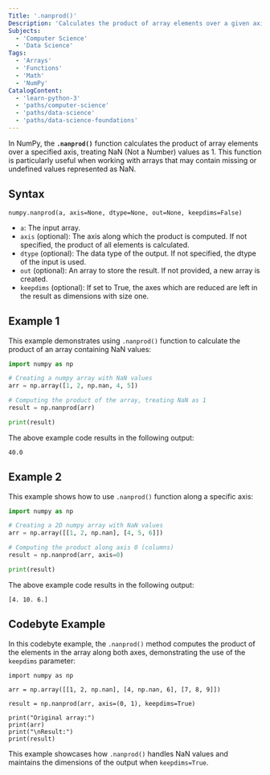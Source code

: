 ```yaml
---
Title: '.nanprod()'
Description: 'Calculates the product of array elements over a given axis, treating NaN (Not a Number) values as 1.'
Subjects:
  - 'Computer Science'
  - 'Data Science'
Tags:
  - 'Arrays'
  - 'Functions'
  - 'Math'
  - 'NumPy'
CatalogContent:
  - 'learn-python-3'
  - 'paths/computer-science'
  - 'paths/data-science'
  - 'paths/data-science-foundations'
---
```


In NumPy, the **`.nanprod()`** function calculates the product of array elements over a specified axis, treating NaN (Not a Number) values as 1. This function is particularly useful when working with arrays that may contain missing or undefined values represented as NaN.

## Syntax

```pseudo
numpy.nanprod(a, axis=None, dtype=None, out=None, keepdims=False)
```

- `a`: The input array.
- `axis` (optional): The axis along which the product is computed. If not specified, the product of all elements is calculated.
- `dtype` (optional): The data type of the output. If not specified, the dtype of the input is used.
- `out` (optional): An array to store the result. If not provided, a new array is created.
- `keepdims` (optional): If set to True, the axes which are reduced are left in the result as dimensions with size one.

## Example 1

This example demonstrates using `.nanprod()` function to calculate the product of an array containing NaN values:

```py
import numpy as np

# Creating a numpy array with NaN values
arr = np.array([1, 2, np.nan, 4, 5])

# Computing the product of the array, treating NaN as 1
result = np.nanprod(arr)

print(result)
```

The above example code results in the following output:

```shell
40.0
```

## Example 2

This example shows how to use `.nanprod()` function along a specific axis:

```py
import numpy as np

# Creating a 2D numpy array with NaN values
arr = np.array([[1, 2, np.nan], [4, 5, 6]])

# Computing the product along axis 0 (columns)
result = np.nanprod(arr, axis=0)

print(result)
```

The above example code results in the following output:

```shell
[4. 10. 6.]
```

## Codebyte Example

In this codebyte example, the `.nanprod()` method computes the product of the elements in the array along both axes, demonstrating the use of the `keepdims` parameter:

```codebyte/python
import numpy as np

arr = np.array([[1, 2, np.nan], [4, np.nan, 6], [7, 8, 9]])

result = np.nanprod(arr, axis=(0, 1), keepdims=True)

print("Original array:")
print(arr)
print("\nResult:")
print(result)
```

This example showcases how `.nanprod()` handles NaN values and maintains the dimensions of the output when `keepdims=True`.